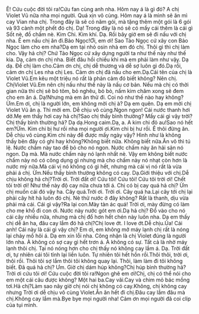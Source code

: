 Ê! Cứu cuộc đời tôi ra!Cứu fan cùng anh nha. Hôm nay á là gì đó? A chị Violet Vũ nữa nha mọi người. Quá xịn vô cùng. Hôm nay á là mình sẽ ăn mì cay Vian nha chị. Trong đây là sẽ có năm gói, mà tặng thêm một gói là 6 gói và 93 cành một phết đó chị. Dạ! Trong đây là nó sẽ có mấy cái thêm là cái gì Sốt nè, đồ chấm nè. Kim Chi. Kim khí. Dạ. Rồi bây giờ em sẽ đi nấu với chị nha. Ê em nấu chị ăn đi.Bảo Ngọc!Ơi, em ơi! Sao Tảo Ngọc cứ xây con Bảo Ngọc làm cho em nha?Dạ em tại nhỏ osin nhà em đó chị. Thôi gì thì chị làm cho. Vậy hả chị? Chứ Tảo Ngọc cứ xây dựng người ta như thế này như thế kia. Dạ, cảm ơn chị nha. Biết đâu hồi chiều khi mà em phải làm như vậy. Dạ dạ. Để chị làm cho.Cảm ơn chị, chị dễ thương và dễ sợ luôn gì đó.Dạ rồi, cảm ơn chị Les nha chị Les. Cảm ơn chị đã nấu cho em.Dạ.Cái tên của chị là Violet Vũ.Em kêu một triệu nó rất là phản cảm đó biết không? Nên chị. ChịViolet Vũ.Em nên chị nấu như thế này là nấu cơ bản. Nếu mà chị có thời gian nữa thì chị sẽ bỏ tôm, bỏ nghêu, bỏ bò, nấm kim châm xong sẽ đem cho em ăn á. Dạ!Nhưng mà em ăn thử đi. Coi nó như thế nào hay không? Ừm.Em ơi, chị là người lớn, em không mời chị à? Dạ em quên. Dạ em mời chị Violet Vũ ăn ạ. Thì mời em. Dễ chịu vô cùng.Ngon ngon! Cái nước thanh hơi dở.Mẹ em thấy hơi cay hả chị?Sao chị thấy bình thường? Mấy cái gì vậy trời? Chị thấy bình thường hả? Dạ dạ.Hong caim.Dạ, a. A kim chi đỏ au!Sao nó hết em?Ừm. Kim chi bị hư rồi nha mọi người ơi.Kim chi bị hư rồi. Ê thôi đừng ăn. Dễ chịu vô cùng.Kim chi này để được mấy ngày vậy? Hình như là không thấy bên đây có ghi hay không?Không biết nữa. Không biết nữa.Ăn vô thì tú lệ. Nước chấm này tao để bỏ cho nó ngon. Nước chấm này ăn hải sản nó ngon. Dạ mà. Mà nước chấm này nó lạnh nhất nè. Vậy em không biết nước chấm này nó có công dụng gì nhưng mà cho chấm này nó nhạt còn hơn là nước mỳ nữa.Mà cái vị nó không có gì hết, nhưng mà cái vị nó rất là vừa phải á chị. Ừm.Nếu thấy bình thường không có cay. Dạ.Giới thiệu với chị.Dễ chịu không hả chị?Trời ơi. Trời đất ơi! Cứu tôi! Cứu tôi! Cứu tôi trời ơi! Chết tôi trời ơi! Như thế này độ cay nữa chưa tới á. Chị có bị cay quá hả chị? Ừm chị muốn cái đó vậy ha. Cây quá.Trời ơi. Trời ơi. Cây quá ha.Lại cây tới chị lại phải cây hít hà luôn đó chị. Nè thử nước ở đây không? Rất là thanh, dịu vừa phải mà cái. Cái gì vậy?Ra lại con.Mày tàn ác quá! Trời ơi, mày đừng có làm cho mẹ khổ đi con ơi. Nước này nước gót em ơi.Dạ hả chị? Đổ vào cho nó cái cây nhiều nữa, nhưng mà chị đổ hơn hết chén này luôn nha. Dạ em thấy chị dễ ăn ha, đâu cay lắm đó hả chị?Chị love ớt. I love ớt.Dễ chịu.Ủa! Cái anh! Cái này là cái gì vậy chị? Em ơi, em không mở máy lạnh chị rất là nóng lại chảy mồ hôi á. Dạ em xin lỗi nha. Công nhận là chị Violet đúng là người lớn nha. À không có sợ cay gì hết trơn á. À không có sự. Tất cả là nhờ máy lạnh thôi chị. Tại nó nóng hơn cho chị thấy nó không cay lắm á. Dạ. Trời đất ơi, tự nhiên cái tôi tỉnh lại liền luôn. Tự nhiên tôi hết hồn rồi.Thôi thôi, trời ơi, thôi rồi. Thôi tôi sợ lắm thôi tôi không quay lại. Thôi, làm làm đi tôi không biết. Đã quá hả chị? Ưm. Giờ chị dám húp không?Chị húp bình thường hả?Trời ơi cứu tôi ơi! Cứu cuộc đời tôi ra!Ngon ghê em ơi!Chị, chị có thể nói cho em một cái câu được không? Một hai ba.Cay vãi.Cay và chim mỏ bác mồng tơi.Hả chị?Làm sao nãy giờ chị nói chị không có cay.Không, chị không cay nhưng Trời ơi dễ chịu vô cùng Violet.Ăn ăn hết đi chị.Đâu cay lắm đâu mà chị.Không cay lắm mà.Bye bye mọi người nha! Cảm ơn mọi người đã coi clip của tụi mình.